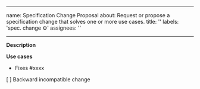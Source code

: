
---
name: Specification Change Proposal
about: Request or propose a specification change that solves one or more use cases.
title: ''
labels: 'spec. change :gear:'
assignees: ''

---

**Description**

<!-- Describe the proposed specification change here -->


**Use cases**

<!-- Link at least one use case issue ID which would be solved by this specification change -->

* Fixes #xxxx

<!-- Indicate whether this is a backward incompatible change or not -->

[ ] Backward incompatible change
